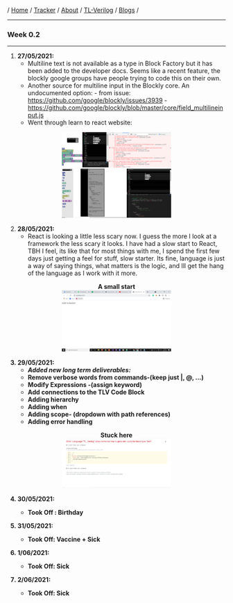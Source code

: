 / [Home](/index) / [Tracker](/gsoc-2021) / [About](pages/gsoc/about) / [TL-Verilog](pages/gsoc/TLV) / [Blogs](pages/blogs/gsoc-final-blog) /

---

### Week 0.2

---

1. **27/05/2021:** 
   * Multiline text is not available as a type in Block Factory but it has been added to the developer docs. Seems like a recent feature, the blockly google groups have people trying to code this on their own.
   * Another source for multiline input in the Blockly core. An undocumented option: 
          - from issue:  https://github.com/google/blockly/issues/3939
          - https://github.com/google/blockly/blob/master/core/field_multilineinput.js
   * Went through learn to react website: 
<p align="center">     
  <img width="50%" height="50%" src="../../images/tracker/image48.png"> 
  <img width="50%" height="50%" src="../../images/tracker/image24.png">
</p>

2. **28/05/2021:**
   * React is looking a little less scary now. I guess the more I look at a framework the less scary it looks. I have had a slow start to React, TBH I feel, its like that for most things with me, I spend the first few days just getting a feel for stuff, slow starter. Its fine, language is just a way of saying things, what matters is the logic, and Ill get the hang of the language as I work with it more. 
<p align="center">     
  <b> A small start <b><br>
  <img width="50%" height="50%" src="../../images/tracker/image19.png"> 
</p>

3. **29/05/2021:**
   * *Added new long term deliverables:* 
   * Remove verbose words from commands-(keep just |, @, ...)
   * Modify Expressions -(assign keyword)
   * Add connections to the TLV Code Block
   * Adding hierarchy
   * Adding when 
   * Adding scope- (dropdown with path references)
   * Adding error handling
<p align="center">     
  <b> Stuck here <b><br>
  <img width="50%" height="50%" src="../../images/tracker/image43.png"> 
</p>
    
4. **30/05/2021:**
   * Took Off : Birthday
    
5. **31/05/2021:**
   * Took Off: Vaccine + Sick
    
6. **1/06/2021:**
   * Took Off: Sick
    
7. **2/06/2021:**
   * Took Off: Sick
